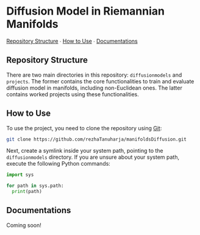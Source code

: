 <div align="left">
  <h1>Diffusion Model in Riemannian Manifolds</h1>
  <p>
    <a href="#structure">Repository Structure</a>
    ∙
    <a href="#instructions">How to Use</a>
    ∙
    <a href="#documentations">Documentations</a>
  </p>
</div>

<div>
  <h2 id="structure", align="left">Repository Structure</h2>
  <p>
    There are two main directories in this repository: <code>diffusionmodels</code> and <code>projects</code>.
    The former contains the core functionalities to train and evaluate diffusion model in manifolds, including non-Euclidean ones.
    The latter contains worked projects using these functionalities.
  </p>
</div>

<div id="instructions", align="left">
  <h2>How to Use</h2>
  <p>
    To use the project, you need to clone the repository using <a href="https://git-scm.com" target="_blank">Git</a>:
  </p>
</div>

```bash
git clone https://github.com/rezhaTanuharja/manifoldsDiffusion.git
```

<div>
  <p>
    Next, create a symlink inside your system path, pointing to the <code>diffusionmodels</code> directory.
    If you are unsure about your system path, execute the following Python commands:
  </p>
</div>

```python
import sys

for path in sys.path:
  print(path)
```

<div id="documentations", align="left">
  <h2>Documentations</h2>
  <p>Coming soon!</p>
</div>

